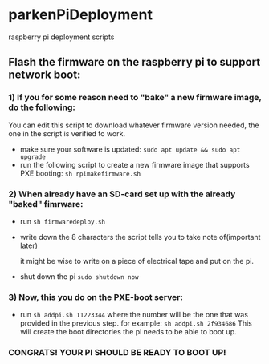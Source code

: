 # parkenPiDeployment
raspberry pi deployment scripts

## Flash the firmware on the raspberry pi to support network boot:

### 1) If you for some reason need to "bake" a new firmware image, do the following:

You can edit this script to download whatever firmware version needed, the one in the script is verified to work.

- make sure your software is updated: `sudo apt update && sudo apt upgrade`
- run the following script to create a new firmware image that supports PXE booting: `sh rpimakefirmware.sh`

### 2) When already have an SD-card set up with the already "baked" fimrware:

- run `sh firmwaredeploy.sh`
- write down the 8 characters the script tells you to take note of(important later)

  it might be wise to write on a piece of electrical tape and put on the pi.
- shut down the pi `sudo shutdown now`

### 3) Now, this you do on the PXE-boot server:

- run `sh addpi.sh 11223344` where the number will be the one that was provided in the previous step.
  for example: `sh addpi.sh 2f934686`
  This will create the boot directories the pi needs to be able to boot up.
  
### CONGRATS! YOUR PI SHOULD BE READY TO BOOT UP!
  
  
